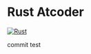 # Rust Atcoder

[![Rust](https://github.com/sasatake/rust-atcoder/actions/workflows/rust.yml/badge.svg?branch=master)](https://github.com/sasatake/rust-atcoder/actions/workflows/rust.yml)

commit test